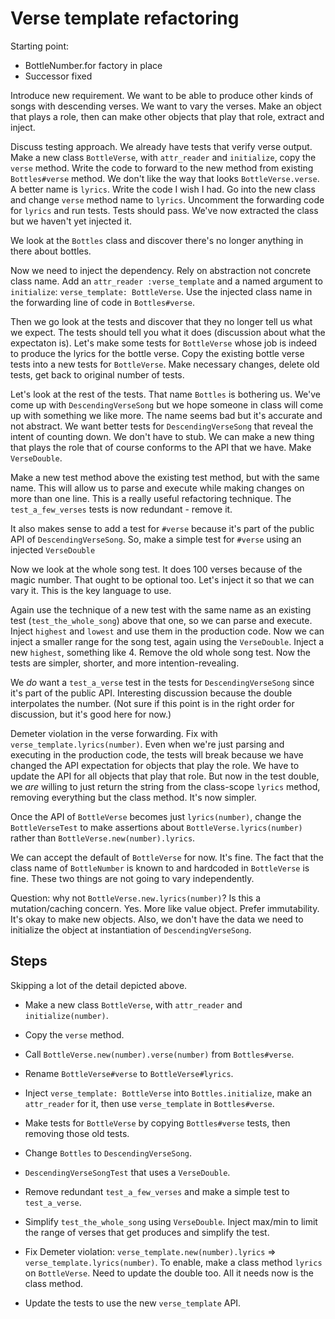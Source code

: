 # Verse template refactoring

Starting point:
- BottleNumber.for factory in place
- Successor fixed

Introduce new requirement. We want to be able to produce other kinds of songs
with descending verses. We want to vary the verses. Make an object that plays a
role, then can make other objects that play that role, extract and inject.

Discuss testing approach. We already have tests that verify verse output. Make a
new class `BottleVerse`, with `attr_reader` and `initialize`, copy the `verse`
method. Write the code to forward to the new method from existing
`Bottles#verse` method. We don't like the way that looks `BottleVerse.verse`. A
better name is `lyrics`. Write the code I wish I had. Go into the new class and
change `verse` method name to `lyrics`. Uncomment the forwarding code for
`lyrics` and  run tests. Tests should pass. We've now extracted the class but we
haven't yet injected it.

We look at the `Bottles` class and discover there's no longer anything in there
about bottles.

Now we need to inject the dependency. Rely on abstraction not concrete class
name. Add an `attr_reader :verse_template` and a named argument to `initialize`:
`verse_template: BottleVerse`. Use the injected class name in the forwarding line
of code in `Bottles#verse`.

Then we go look at the tests and discover that they no longer tell us what we
expect. The tests should tell you what it does (discussion about what the
expectaton is). Let's make some tests for `BottleVerse` whose job is indeed to
produce the lyrics for the bottle verse. Copy the existing bottle verse tests
into a new tests for `BottleVerse`. Make necessary changes, delete old tests,
get back to original number of tests.

Let's look at the rest of the tests. That name `Bottles` is bothering us. We've
come up with `DescendingVerseSong` but we hope someone in class will come up
with something we like more. The name seems bad but it's accurate and not
abstract. We want better tests for `DescendingVerseSong` that reveal the intent
of counting down. We don't have to stub. We can make a new thing that plays the
role that of course conforms to the API that we have. Make `VerseDouble`.

Make a new test method above the existing test method, but with the same name.
This will allow us to parse and execute while making changes on more than one
line. This is a really useful refactoring technique. The `test_a_few_verses`
tests is now redundant - remove it.

It also makes sense to add a test for `#verse` because it's part of the public
API of `DescendingVerseSong`. So, make a simple test for `#verse` using an
injected `VerseDouble`

Now we look at the whole song test. It does 100 verses because of the magic
number. That ought to be optional too. Let's inject it so that we can vary it.
This is the key language to use.

Again use the technique of a new test with the same name as an existing test
(`test_the_whole_song`) above that one, so we can parse and execute. Inject
`highest` and `lowest` and use them in the production code. Now we can inject a
smaller range for the song test, again using the `VerseDouble`. Inject a new
`highest`, something like 4. Remove the old whole song test. Now the tests are
simpler, shorter, and more intention-revealing.

We *do* want a `test_a_verse` test in the tests for `DescendingVerseSong` since
it's part of the public API. Interesting discussion because the double
interpolates the number. (Not sure if this point is in the right order for
discussion, but it's good here for now.)

Demeter violation in the verse forwarding. Fix with
`verse_template.lyrics(number)`. Even when we're just parsing and executing in
the production code, the tests will break because we have changed the API
expectation for objects that play the role. We have to update the API for all
objects that play that role. But now in the test double, we *are* willing to
just return the string from the class-scope `lyrics` method, removing everything
but the class method. It's now simpler.

Once the API of `BottleVerse` becomes just `lyrics(number)`, change the
`BottleVerseTest` to make assertions about `BottleVerse.lyrics(number)` rather
than `BottleVerse.new(number).lyrics`.

We can accept the default of `BottleVerse` for now. It's fine. The fact that
the class name of `BottleNumber` is known to and hardcoded in `BottleVerse` is
fine. These two things are not going to vary independently.

Question: why not `BottleVerse.new.lyrics(number)`? Is this a mutation/caching
concern. Yes. More like value object. Prefer immutability. It's okay to make new
objects. Also, we don't have the data we need to initialize the object at
instantiation of `DescendingVerseSong`.

## Steps

Skipping a lot of the detail depicted above.

- Make a new class `BottleVerse`, with `attr_reader` and `initialize(number)`.
- Copy the `verse` method.
- Call `BottleVerse.new(number).verse(number)` from `Bottles#verse`.

- Rename `BottleVerse#verse` to `BottleVerse#lyrics`.
- Inject `verse_template: BottleVerse` into `Bottles.initialize`, make an
  `attr_reader` for it, then use `verse_template` in `Bottles#verse`.

- Make tests for `BottleVerse` by copying `Bottles#verse` tests, then removing
  those old tests.

- Change `Bottles` to `DescendingVerseSong`.
- `DescendingVerseSongTest` that uses a `VerseDouble`.
- Remove redundant `test_a_few_verses` and make a simple test to `test_a_verse`.
- Simplify `test_the_whole_song` using `VerseDouble`. Inject max/min to limit
  the range of verses that get produces and simplify the test.
  
- Fix Demeter violation: `verse_template.new(number).lyrics` =>
  `verse_template.lyrics(number)`. To enable, make a class method `lyrics` on
  `BottleVerse`. Need to update the double too. All it needs now is the class
  method.
- Update the tests to use the new `verse_template` API.
